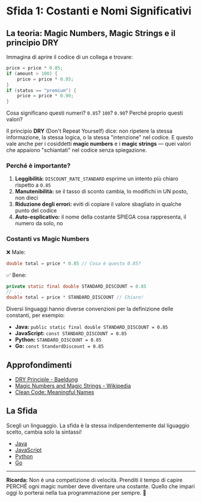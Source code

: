 # Sfida 1: Costanti e Nomi Significativi

## La teoria: Magic Numbers, Magic Strings e il principio DRY

Immagina di aprire il codice di un collega e trovare:

```java
price = price * 0.85;
if (amount > 100) {
    price = price * 0.95;
}
if (status == "premium") {
    price = price * 0.90;
}
```

Cosa significano questi numeri? `0.85`? `100`? `0.90`? Perché proprio questi valori?

Il principio **DRY** (Don't Repeat Yourself) dice: non ripetere la stessa informazione, la stessa logica, o la stessa "intenzione" nel codice. E questo vale anche per i cosiddetti **magic numbers** e i **magic strings** — quei valori che appaiono "schiantati" nel codice senza spiegazione.

### Perché è importante?

1. **Leggibilità:** `DISCOUNT_RATE_STANDARD` esprime un intento più chiaro rispetto a `0.85`
2. **Manutenibilità:** se il tasso di sconto cambia, lo modifichi in UN posto, non dieci
3. **Riduzione degli errori:** eviti di copiare il valore sbagliato in qualche punto del codice
4. **Auto-esplicativo:** il nome della costante SPIEGA cosa rappresenta, il numero da solo, no

### Costanti vs Magic Numbers

❌ Male:
```java
double total = price * 0.85 // Cosa è questo 0.85?
```

✅ Bene:
```java
private static final double STANDARD_DISCOUNT = 0.85
// ...
double total = price * STANDARD_DISCOUNT // Chiaro!
```

Diversi linguaggi hanno diverse convenzioni per la definizione delle constanti, per esempio:
* **Java:** `public static final double STANDARD_DISCOUNT = 0.85`
* **JavaScript:** `const STANDARD_DISCOUNT = 0.85`
* **Python:** `STANDARD_DISCOUNT = 0.85`
* **Go:** `const StandardDiscount = 0.85`

## Approfondimenti

- [DRY Principle - Baeldung](https://www.baeldung.com/cs/dry-software-design-principle)
- [Magic Numbers and Magic Strings - Wikipedia](https://it.wikipedia.org/wiki/Magic_number)
- [Clean Code: Meaningful Names](https://www.cwblogs.com/posts/clean-code-meaningful-names/)

## La Sfida

Scegli un linguaggio. La sfida è la stessa indipendentemente dal liguaggio scelto, cambia solo la sintassi!

* [Java](./java)
* [JavaScript](./javascript)
* [Python](./python)
* [Go](./go)

---

**Ricorda:** Non è una competizione di velocità. Prenditi il tempo di capire PERCHÉ ogni magic number deve diventare una costante. Quello che impari oggi lo porterai nella tua programmazione per sempre. 🚀